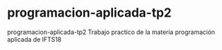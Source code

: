 # programacion-aplicada-tp2
programacion-aplicada-tp2 Trabajo practico de la materia programación aplicada de IFTS18
